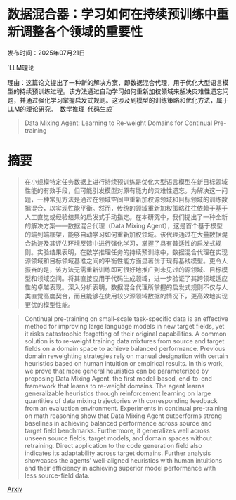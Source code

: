 # 数据混合器：学习如何在持续预训练中重新调整各个领域的重要性

发布时间：2025年07月21日

`LLM理论

理由：这篇论文提出了一种新的解决方案，即数据混合代理，用于优化大型语言模型的持续预训练过程。该方法通过自动学习如何重新加权领域来解决灾难性遗忘问题，并通过强化学习掌握启发式规则。这涉及到模型的训练策略和优化方法，属于LLM的理论研究。` `数学推理` `代码生成`

> Data Mixing Agent: Learning to Re-weight Domains for Continual Pre-training

# 摘要

> 在小规模特定任务数据上进行持续预训练是优化大型语言模型在新目标领域性能的有效手段，但可能引发模型对原有能力的灾难性遗忘。为解决这一问题，一种常见方法是通过在领域空间中重新加权源领域和目标领域的训练数据混合，以实现性能平衡。然而，传统的领域重新加权策略往往依赖于基于人工直觉或经验结果的启发式手动指定。在本研究中，我们提出了一种全新的解决方案——数据混合代理（Data Mixing Agent），这是首个基于模型的端到端框架，能够自动学习如何重新加权领域。该代理通过在大量数据混合轨迹及其评估环境反馈中进行强化学习，掌握了具有普适性的启发式规则。实验结果表明，在数学推理任务的持续预训练中，数据混合代理在实现源领域和目标领域基准之间的平衡性能方面显著优于现有基线模型。更令人振奋的是，该方法无需重新训练即可很好地推广到未见过的源领域、目标模型和领域空间。将其直接应用于代码生成领域，进一步验证了其跨领域适应性的卓越表现。深入分析表明，数据混合代理所掌握的启发式规则不仅与人类直觉高度契合，而且能够在使用较少源领域数据的情况下，更高效地实现更优的模型性能。

> Continual pre-training on small-scale task-specific data is an effective method for improving large language models in new target fields, yet it risks catastrophic forgetting of their original capabilities. A common solution is to re-weight training data mixtures from source and target fields on a domain space to achieve balanced performance. Previous domain reweighting strategies rely on manual designation with certain heuristics based on human intuition or empirical results. In this work, we prove that more general heuristics can be parameterized by proposing Data Mixing Agent, the first model-based, end-to-end framework that learns to re-weight domains. The agent learns generalizable heuristics through reinforcement learning on large quantities of data mixing trajectories with corresponding feedback from an evaluation environment. Experiments in continual pre-training on math reasoning show that Data Mixing Agent outperforms strong baselines in achieving balanced performance across source and target field benchmarks. Furthermore, it generalizes well across unseen source fields, target models, and domain spaces without retraining. Direct application to the code generation field also indicates its adaptability across target domains. Further analysis showcases the agents' well-aligned heuristics with human intuitions and their efficiency in achieving superior model performance with less source-field data.

[Arxiv](https://arxiv.org/abs/2507.15640)
